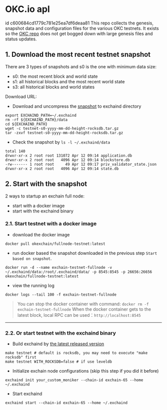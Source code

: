 # OKC.io apl
id
c600684cd1779c781e25ea7df6deaa81
This repo collects the genesis, snapshot data and configuration files for the various OKC
testnets. It exists so the [OKC repo](https://github.com/okex/exchain)
does not get bogged down with large genesis files and status updates.

## 1. Download the most recent testnet snapshot

There are 3 types of snapshots and s0 is the one with minimum data size:
- s0: the most recent block and world state
- s1: all historical blocks and the most recent world state
- s3: all historical blocks and world states

Download URL:  
- Download and uncompress the [snapshot](https://static.okex.org/cdn/oec/snapshot/index.html) to exchaind directory
```
export EXCHAIND_PATH=~/.exchaind
rm -rf ${EXCHAIND_PATH}/data
cd ${EXCHAIND_PATH}
wget -c testnet-s0-yyyy-mm-dd-height-rocksdb.tar.gz
tar -zxvf testnet-s0-yyyy-mm-dd-height-rocksdb.tar.gz
```

- Check the snapshot by `ls -l ~/.exchaind/data`
```
total 140
drwxr-xr-x 2 root root 131072 Apr 12 09:14 application.db
drwxr-xr-x 2 root root   4096 Apr 12 09:14 blockstore.db
-rw------- 1 root root     49 Apr 12 09:17 priv_validator_state.json
drwxr-xr-x 2 root root   4096 Apr 12 09:14 state.db
```

## 2. Start with the snapshot
2 ways to startup an exchain full node: 
- start with a docker image
- start with the exchaind binary

### 2.1. Start testnet with a docker image
- download the docker image
```
docker pull okexchain/fullnode-testnet:latest
```

- run docker based the snapshot downloaded in the previous step `Start based on snapshot`.
```
docker run -d --name exchain-testnet-fullnode -v ~/.exchaind/data:/root/.exchaind/data/ -p 8545:8545 -p 26656:26656 okexchain/fullnode-testnet:latest
```

- view the running log
```
docker logs --tail 100 -f exchain-testnet-fullnode
```

> You can stop the docker container with command: `docker rm -f exchain-testnet-fullnode`
When the docker container gets to the latest block, local RPC can be used：`http://localhost:8545`

___
### 2.2. Or start testnet with the exchaind binary

- Build exchaind by [the latest released version](https://github.com/okex/exchain/releases)
```
make testnet # default is rocksdb, you may need to execute "make rocksdb" first
make testnet WITH_ROCKSDB=false # if use leveldb
```

- Initialize exchain node configurations (skip this step if you did it before)
```shell script
exchaind init your_custom_moniker --chain-id exchain-65 --home ~/.exchaind
````

- Start exchaind
```shell script
exchaind start --chain-id exchain-65 --home ~/.exchaind
```







